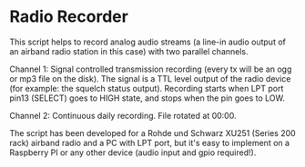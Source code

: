 # Radio Recorder

This script helps to record analog audio streams (a line-in audio output of an airband radio station in this case) with two parallel channels.

Channel 1: Signal controlled transmission recording (every tx will be an ogg or mp3 file on the disk). The signal is a TTL level output of the radio device (for example: the squelch status output). Recording starts when LPT port pin13 (SELECT) goes to HIGH state, and stops when the pin goes to LOW.

Channel 2: Continuous daily recording. File rotated at 00:00.

The script has been developed for a Rohde und Schwarz XU251 (Series 200 rack) airband radio and a PC with LPT port, but it's easy to implement on a Raspberry PI or any other device (audio input and gpio required!).
